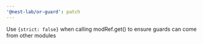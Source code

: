 ```yaml
---
'@nest-lab/or-guard': patch
---
```


Use `{strict: false}` when calling modRef.get() to ensure guards can come from
other modules

